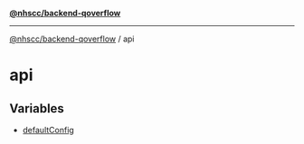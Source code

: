 [**@nhscc/backend-qoverflow**](../README.md)

***

[@nhscc/backend-qoverflow](../README.md) / api

# api

## Variables

- [defaultConfig](variables/defaultConfig.md)
